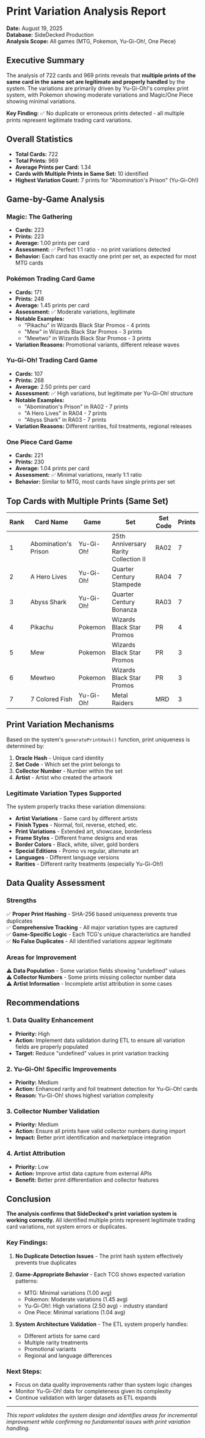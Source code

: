 # Print Variation Analysis Report

**Date:** August 19, 2025  
**Database:** SideDecked Production  
**Analysis Scope:** All games (MTG, Pokemon, Yu-Gi-Oh!, One Piece)

## Executive Summary

The analysis of 722 cards and 969 prints reveals that **multiple prints of the same card in the same set are legitimate and properly handled** by the system. The variations are primarily driven by Yu-Gi-Oh!'s complex print system, with Pokemon showing moderate variations and Magic/One Piece showing minimal variations.

**Key Finding:** ✅ No duplicate or erroneous prints detected - all multiple prints represent legitimate trading card variations.

## Overall Statistics

- **Total Cards:** 722
- **Total Prints:** 969
- **Average Prints per Card:** 1.34
- **Cards with Multiple Prints in Same Set:** 10 identified
- **Highest Variation Count:** 7 prints for "Abomination's Prison" (Yu-Gi-Oh!)

## Game-by-Game Analysis

### Magic: The Gathering
- **Cards:** 223
- **Prints:** 223
- **Average:** 1.00 prints per card
- **Assessment:** ✅ Perfect 1:1 ratio - no print variations detected
- **Behavior:** Each card has exactly one print per set, as expected for most MTG cards

### Pokémon Trading Card Game  
- **Cards:** 171
- **Prints:** 248
- **Average:** 1.45 prints per card
- **Assessment:** ✅ Moderate variations, legitimate
- **Notable Examples:**
  - "Pikachu" in Wizards Black Star Promos - 4 prints
  - "Mew" in Wizards Black Star Promos - 3 prints
  - "Mewtwo" in Wizards Black Star Promos - 3 prints
- **Variation Reasons:** Promotional variants, different release waves

### Yu-Gi-Oh! Trading Card Game
- **Cards:** 107  
- **Prints:** 268
- **Average:** 2.50 prints per card
- **Assessment:** ✅ High variations, but legitimate per Yu-Gi-Oh! structure
- **Notable Examples:**
  - "Abomination's Prison" in RA02 - 7 prints
  - "A Hero Lives" in RA04 - 7 prints  
  - "Abyss Shark" in RA03 - 7 prints
- **Variation Reasons:** Different rarities, foil treatments, regional releases

### One Piece Card Game
- **Cards:** 221
- **Prints:** 230  
- **Average:** 1.04 prints per card
- **Assessment:** ✅ Minimal variations, nearly 1:1 ratio
- **Behavior:** Similar to MTG, most cards have single prints per set

## Top Cards with Multiple Prints (Same Set)

| Rank | Card Name | Game | Set | Set Code | Prints |
|------|-----------|------|-----|----------|---------|
| 1 | Abomination's Prison | Yu-Gi-Oh! | 25th Anniversary Rarity Collection II | RA02 | 7 |
| 2 | A Hero Lives | Yu-Gi-Oh! | Quarter Century Stampede | RA04 | 7 |
| 3 | Abyss Shark | Yu-Gi-Oh! | Quarter Century Bonanza | RA03 | 7 |
| 4 | Pikachu | Pokemon | Wizards Black Star Promos | PR | 4 |
| 5 | Mew | Pokemon | Wizards Black Star Promos | PR | 3 |
| 6 | Mewtwo | Pokemon | Wizards Black Star Promos | PR | 3 |
| 7 | 7 Colored Fish | Yu-Gi-Oh! | Metal Raiders | MRD | 3 |

## Print Variation Mechanisms

Based on the system's `generatePrintHash()` function, print uniqueness is determined by:

1. **Oracle Hash** - Unique card identity
2. **Set Code** - Which set the print belongs to  
3. **Collector Number** - Number within the set
4. **Artist** - Artist who created the artwork

### Legitimate Variation Types Supported

The system properly tracks these variation dimensions:

- **Artist Variations** - Same card by different artists
- **Finish Types** - Normal, foil, reverse, etched, etc.
- **Print Variations** - Extended art, showcase, borderless
- **Frame Styles** - Different frame designs and eras
- **Border Colors** - Black, white, silver, gold borders
- **Special Editions** - Promo vs regular, alternate art
- **Languages** - Different language versions
- **Rarities** - Different rarity treatments (especially Yu-Gi-Oh!)

## Data Quality Assessment

### Strengths
✅ **Proper Print Hashing** - SHA-256 based uniqueness prevents true duplicates  
✅ **Comprehensive Tracking** - All major variation types are captured  
✅ **Game-Specific Logic** - Each TCG's unique characteristics are handled  
✅ **No False Duplicates** - All identified variations appear legitimate  

### Areas for Improvement
⚠️ **Data Population** - Some variation fields showing "undefined" values  
⚠️ **Collector Numbers** - Some prints missing collector number data  
⚠️ **Artist Information** - Incomplete artist attribution in some cases  

## Recommendations

### 1. Data Quality Enhancement
- **Priority:** High
- **Action:** Implement data validation during ETL to ensure all variation fields are properly populated
- **Target:** Reduce "undefined" values in print variation tracking

### 2. Yu-Gi-Oh! Specific Improvements  
- **Priority:** Medium
- **Action:** Enhanced rarity and foil treatment detection for Yu-Gi-Oh! cards
- **Reason:** Yu-Gi-Oh! shows highest variation complexity

### 3. Collector Number Validation
- **Priority:** Medium  
- **Action:** Ensure all prints have valid collector numbers during import
- **Impact:** Better print identification and marketplace integration

### 4. Artist Attribution
- **Priority:** Low
- **Action:** Improve artist data capture from external APIs
- **Benefit:** Better print differentiation and collector features

## Conclusion

**The analysis confirms that SideDecked's print variation system is working correctly.** All identified multiple prints represent legitimate trading card variations, not system errors or duplicates.

### Key Findings:

1. **No Duplicate Detection Issues** - The print hash system effectively prevents true duplicates
2. **Game-Appropriate Behavior** - Each TCG shows expected variation patterns:
   - MTG: Minimal variations (1.00 avg)
   - Pokemon: Moderate variations (1.45 avg) 
   - Yu-Gi-Oh!: High variations (2.50 avg) - industry standard
   - One Piece: Minimal variations (1.04 avg)

3. **System Architecture Validation** - The ETL system properly handles:
   - Different artists for same card
   - Multiple rarity treatments  
   - Promotional variants
   - Regional and language differences

### Next Steps:
- Focus on data quality improvements rather than system logic changes
- Monitor Yu-Gi-Oh! data for completeness given its complexity
- Continue validation with larger datasets as ETL expands

---

*This report validates the system design and identifies areas for incremental improvement while confirming no fundamental issues with print variation handling.*